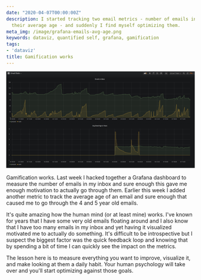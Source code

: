 ```yaml
---
date: "2020-04-07T00:00:00Z"
description: I started tracking two email metrics - number of emails in my inbox and
  their average age - and suddenly I find myself optimizing them.
meta_img: /image/grafana-emails-avg-age.png
keywords: dataviz, quantified self, grafana, gamification
tags:
- 'dataviz'
title: Gamification works
---
```



<img src="/image/grafana-emails-avg-age.png" alt="Grafana dashboard for emails in inbox and the avg age" data-width="1840" data-height="943" data-layout="responsive" />

Gamification works. Last week I hacked together a Grafana dashboard to measure the number of emails in my inbox and sure enough this gave me enough motivation to actually go through them. Earlier this week I added another metric to track the average age of an email and sure enough that caused me to go through the 4 and 5 year old emails.

It's quite amazing how the human mind (or at least mine) works. I've known for years that I have some very old emails floating around and I also know that I have too many emails in my inbox and yet having it visualized motivated me to actually do something. It's difficult to be introspective but I suspect the biggest factor was the quick feedback loop and knowing that by spending a bit of time I can quickly see the impact on the metrics.

The lesson here is to measure everything you want to improve, visualize it, and make looking at them a daily habit. Your human psychology will take over and you'll start optimizing against those goals.
